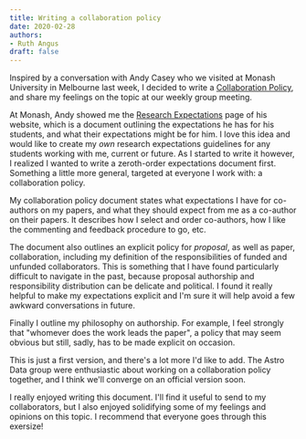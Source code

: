 ```yaml
---
title: Writing a collaboration policy
date: 2020-02-28
authors:
- Ruth Angus
draft: false
---
```


Inspired by a conversation with Andy Casey who we visited at Monash University
in Melbourne last week, I decided to write a [Collaboration
Policy](https://docs.google.com/document/d/1BWaVOINUsdvUmcnNl0NWxpiJTcLDVmh2V80ni4o6AaE/edit?usp=sharing), and share my feelings on the topic at our weekly group meeting.

At Monash, Andy showed me the [Research Expectations](http://astrowizici.st/research/expectations/) page of his website,
which is a document outlining the expectations he has for his students, and
what their expectations might be for him.
I love this idea and would like to create my *own* research expectations
guidelines for any students working with me, current or future.
As I started to write it however, I realized I wanted to write a zeroth-order
expectations document first.
Something a little more general, targeted at everyone I work with: a
collaboration policy.

My collaboration policy document states what expectations I have for
co-authors on my papers, and what they should expect from me as a co-author on
their papers.
It describes how I select and order co-authors, how I like the commenting and
feedback procedure to go, etc.

The document also outlines an explicit policy for *proposal*, as well as
paper, collaboration, including my definition of the responsibilities of
funded and unfunded collaborators.
This is something that I have found particularly difficult to navigate in the
past, because proposal authorship and responsibility distribution can be
delicate and political.
I found it really helpful to make my expectations explicit and I'm sure it
will help avoid a few awkward conversations in future.

Finally I outline my philosophy on authorship.
For example, I feel strongly that "whomever does the work leads the paper", a
policy that may seem obvious but still, sadly, has to be made explicit on
occasion.

This is just a first version, and there's a lot more I'd like to add.
The Astro Data group were enthusiastic about working on a collaboration policy
together, and I think we'll converge on an official version soon.

I really enjoyed writing this document.
I'll  find it useful to send to my collaborators, but I also enjoyed
solidifying some of my feelings and opinions on this topic.
I recommend that everyone goes through this exersize!
